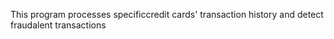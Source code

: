 This program processes specificcredit cards' transaction history and detect fraudalent transactions
